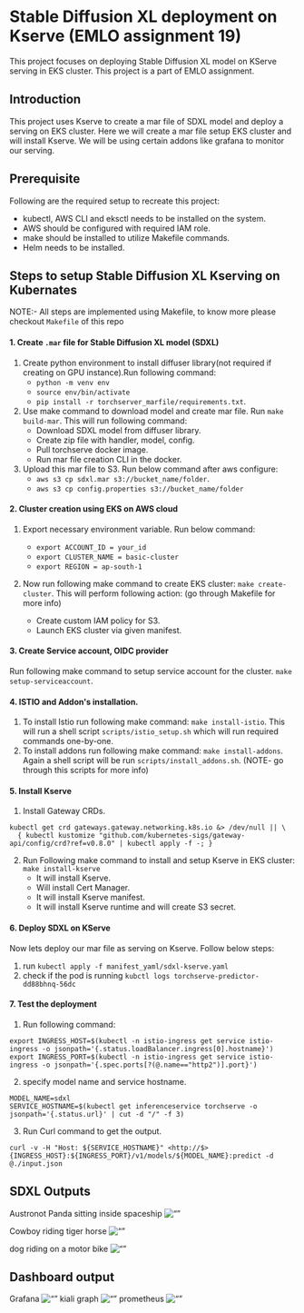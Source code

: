 # Stable Diffusion XL deployment on Kserve (EMLO assignment 19)
This project focuses on deploying Stable Diffusion XL model on KServe serving in EKS cluster. This project is a part of EMLO assignment.

## Introduction
This project uses Kserve to create a mar file of SDXL model and deploy a serving on EKS cluster. Here we will create a mar file setup EKS cluster and will install Kserve. We will be using certain addons like grafana to monitor our serving.

## Prerequisite
Following are the required setup to recreate this project:
- kubectl, AWS CLI and eksctl needs to be installed on the system.
- AWS should be configured with required IAM role.
- make should be installed to utilize Makefile commands.
- Helm needs to be installed.

## Steps to setup Stable Diffusion XL Kserving on Kubernates
NOTE:- All steps are implemented using Makefile, to know more please checkout `Makefile` of this repo

#### 1. Create `.mar` file for Stable Diffusion XL model (SDXL)
1. Create python environment to install diffuser library(not required if creating on GPU instance).Run following command:
    - `python -m venv env`
    - `source env/bin/activate`
    - `pip install -r torchserver_marfile/requirements.txt`. 
2. Use make command to download model and create mar file. Run `make build-mar`. This will run following command:
    - Download SDXL model from diffuser library.
    - Create zip file with handler, model, config.
    - Pull torchserve docker image.
    - Run mar file creation CLI in the docker.
3. Upload this mar file to S3. Run below command after aws configure:
    - `aws s3 cp sdxl.mar s3://bucket_name/folder`.
    - `aws s3 cp config.properties s3://bucket_name/folder`

#### 2. Cluster creation using EKS on AWS cloud
1. Export necessary environment variable. Run below command:
    - `export ACCOUNT_ID = your_id`
    - `export CLUSTER_NAME = basic-cluster`
    - `export REGION = ap-south-1`

2. Now run following make command to create EKS cluster:
    `make create-cluster`. This will perform following action: (go through Makefile for more info)
    - Create custom IAM policy for S3.
    - Launch EKS cluster via given manifest.

#### 3. Create Service account, OIDC provider
Run following make command to setup service account for the cluster. `make setup-serviceaccount`.

#### 4. ISTIO and Addon's installation.
1. To install Istio run following make command: `make install-istio`. This will run a shell script `scripts/istio_setup.sh` which will run required commands one-by-one.
2. To install addons run following make command: `make install-addons`. Again a shell script will be run `scripts/install_addons.sh`.
(NOTE- go through this scripts for more info)

#### 5. Install Kserve
1. Install Gateway CRDs.
```
kubectl get crd gateways.gateway.networking.k8s.io &> /dev/null || \
  { kubectl kustomize "github.com/kubernetes-sigs/gateway-api/config/crd?ref=v0.8.0" | kubectl apply -f -; }
```
2. Run Following make command to install and setup Kserve in EKS cluster: `make install-kserve`
    - It will install Kserve.
    - Will install Cert Manager.
    - It will install Kserve manifest.
    - It will install Kserve runtime and will create S3 secret.

#### 6. Deploy SDXL on KServe
Now lets deploy our mar file as serving on Kserve. Follow below steps:
1. run `kubectl apply -f manifest_yaml/sdxl-kserve.yaml`
2. check if the pod is running `kubctl logs torchserve-predictor-dd88bhnq-56dc`

#### 7. Test the deployment
1. Run following command:
```
export INGRESS_HOST=$(kubectl -n istio-ingress get service istio-ingress -o jsonpath='{.status.loadBalancer.ingress[0].hostname}')
export INGRESS_PORT=$(kubectl -n istio-ingress get service istio-ingress -o jsonpath='{.spec.ports[?(@.name=="http2")].port}')
```
2. specify model name and service hostname.
```
MODEL_NAME=sdxl
SERVICE_HOSTNAME=$(kubectl get inferenceservice torchserve -o jsonpath='{.status.url}' | cut -d "/" -f 3)
```
3. Run Curl command to get the output.
```
curl -v -H "Host: ${SERVICE_HOSTNAME}" <http://$>{INGRESS_HOST}:${INGRESS_PORT}/v1/models/${MODEL_NAME}:predict -d @./input.json

```
## SDXL Outputs
Austronot Panda sitting inside spaceship
<img src="output_images/output_1.jpg" alt= “” width="" height="">
<br>

Cowboy riding tiger horse
<img src="output_images/output_2.jpg" alt= “” width="" height="">
<br>

dog riding on a motor bike
<img src="output_images/output_3.jpg" alt= “” width="" height="">

## Dashboard output
Grafana
<img src="output_logs/grafana.jpg" alt= “” width="" height="">
kiali graph
<img src="output_logs/kiali-graph.png" alt= “” width="" height="">
prometheus
<img src="output_logs/prometheus.png" alt= “” width="" height="">